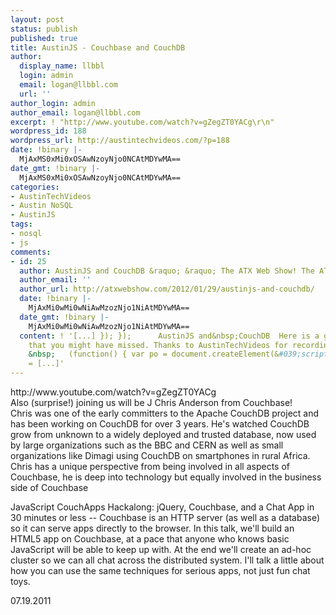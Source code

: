 ```yaml
---
layout: post
status: publish
published: true
title: AustinJS - Couchbase and CouchDB
author:
  display_name: llbbl
  login: admin
  email: logan@llbbl.com
  url: ''
author_login: admin
author_email: logan@llbbl.com
excerpt: ! "http://www.youtube.com/watch?v=gZegZT0YACg\r\n"
wordpress_id: 188
wordpress_url: http://austintechvideos.com/?p=188
date: !binary |-
  MjAxMS0xMi0xOSAwNzoyNjo0NCAtMDYwMA==
date_gmt: !binary |-
  MjAxMS0xMi0xOSAwNzoyNjo0NCAtMDYwMA==
categories:
- AustinTechVideos
- Austin NoSQL
- AustinJS
tags:
- nosql
- js
comments:
- id: 25
  author: AustinJS and CouchDB &raquo; &raquo; The ATX Web Show! The ATX Web Show!
  author_email: ''
  author_url: http://atxwebshow.com/2012/01/29/austinjs-and-couchdb/
  date: !binary |-
    MjAxMi0wMi0wNiAwMzozNjo1NiAtMDYwMA==
  date_gmt: !binary |-
    MjAxMi0wMi0wNiAwMzozNjo1NiAtMDYwMA==
  content: ! '[...] }); });      AustinJS and&nbsp;CouchDB  Here is a great video
    that you might have missed. Thanks to AustinTechVideos for recording.   Tweet
    &nbsp;   (function() { var po = document.createElement(&#039;script&#039;); po.type
    = [...]'
---
```

<p>http://www.youtube.com/watch?v=gZegZT0YACg<br />
<a id="more"></a><a id="more-188"></a>Also (surprise!) joining us will be J Chris Anderson from Couchbase!<br />
Chris was one of the early committers to the Apache CouchDB project and has been working on CouchDB for over 3 years. He's watched CouchDB grow from unknown to a widely deployed and trusted database, now used by large organizations such as the BBC and CERN as well as small organizations like Dimagi using CouchDB on smartphones in rural Africa. Chris has a unique perspective from being involved in all aspects of Couchbase, he is deep into technology but equally involved in the business side of Couchbase</p>
<p>JavaScript CouchApps Hackalong: jQuery, Couchbase, and a Chat App in 30 minutes or less -- Couchbase is an HTTP server (as well as a database) so it can serve apps directly to the browser. In this talk, we'll build an HTML5 app on Couchbase, at a pace that anyone who knows basic JavaScript will be able to keep up with. At the end we'll create an ad-hoc cluster so we can all chat across the distributed system. I'll talk a little about how you can use the same techniques for serious apps, not just fun chat toys.</p>
<p>07.19.2011</p>
